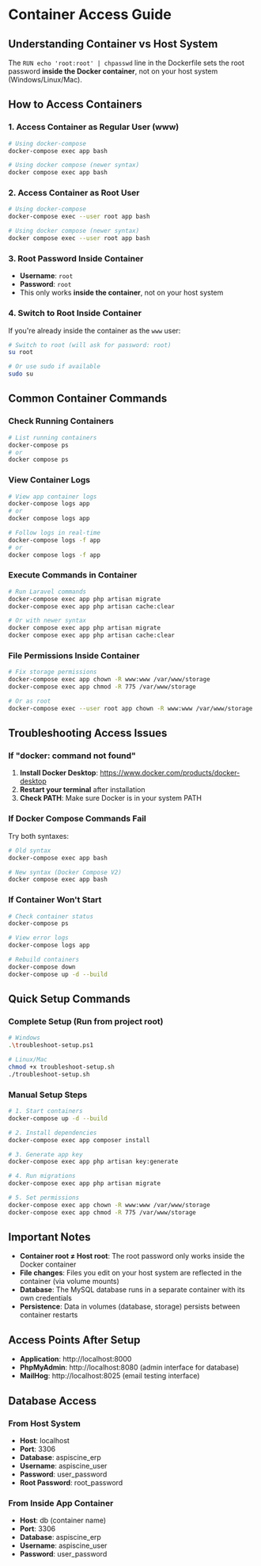 # Container Access Guide

## Understanding Container vs Host System

The `RUN echo 'root:root' | chpasswd` line in the Dockerfile sets the root password **inside the Docker container**, not on your host system (Windows/Linux/Mac).

## How to Access Containers

### 1. Access Container as Regular User (www)
```bash
# Using docker-compose
docker-compose exec app bash

# Using docker compose (newer syntax)
docker compose exec app bash
```

### 2. Access Container as Root User
```bash
# Using docker-compose
docker-compose exec --user root app bash

# Using docker compose (newer syntax)
docker compose exec --user root app bash
```

### 3. Root Password Inside Container
- **Username**: `root`
- **Password**: `root`
- This only works **inside the container**, not on your host system

### 4. Switch to Root Inside Container
If you're already inside the container as the `www` user:
```bash
# Switch to root (will ask for password: root)
su root

# Or use sudo if available
sudo su
```

## Common Container Commands

### Check Running Containers
```bash
# List running containers
docker-compose ps
# or
docker compose ps
```

### View Container Logs
```bash
# View app container logs
docker-compose logs app
# or
docker compose logs app

# Follow logs in real-time
docker-compose logs -f app
# or
docker compose logs -f app
```

### Execute Commands in Container
```bash
# Run Laravel commands
docker-compose exec app php artisan migrate
docker-compose exec app php artisan cache:clear

# Or with newer syntax
docker compose exec app php artisan migrate
docker compose exec app php artisan cache:clear
```

### File Permissions Inside Container
```bash
# Fix storage permissions
docker-compose exec app chown -R www:www /var/www/storage
docker-compose exec app chmod -R 775 /var/www/storage

# Or as root
docker-compose exec --user root app chown -R www:www /var/www/storage
```

## Troubleshooting Access Issues

### If "docker: command not found"
1. **Install Docker Desktop**: https://www.docker.com/products/docker-desktop
2. **Restart your terminal** after installation
3. **Check PATH**: Make sure Docker is in your system PATH

### If Docker Compose Commands Fail
Try both syntaxes:
```bash
# Old syntax
docker-compose exec app bash

# New syntax (Docker Compose V2)
docker compose exec app bash
```

### If Container Won't Start
```bash
# Check container status
docker-compose ps

# View error logs
docker-compose logs app

# Rebuild containers
docker-compose down
docker-compose up -d --build
```

## Quick Setup Commands

### Complete Setup (Run from project root)
```bash
# Windows
.\troubleshoot-setup.ps1

# Linux/Mac
chmod +x troubleshoot-setup.sh
./troubleshoot-setup.sh
```

### Manual Setup Steps
```bash
# 1. Start containers
docker-compose up -d --build

# 2. Install dependencies
docker-compose exec app composer install

# 3. Generate app key
docker-compose exec app php artisan key:generate

# 4. Run migrations
docker-compose exec app php artisan migrate

# 5. Set permissions
docker-compose exec app chown -R www:www /var/www/storage
docker-compose exec app chmod -R 775 /var/www/storage
```

## Important Notes

- **Container root ≠ Host root**: The root password only works inside the Docker container
- **File changes**: Files you edit on your host system are reflected in the container (via volume mounts)
- **Database**: The MySQL database runs in a separate container with its own credentials
- **Persistence**: Data in volumes (database, storage) persists between container restarts

## Access Points After Setup

- **Application**: http://localhost:8000
- **PhpMyAdmin**: http://localhost:8080 (admin interface for database)
- **MailHog**: http://localhost:8025 (email testing interface)

## Database Access

### From Host System
- **Host**: localhost
- **Port**: 3306
- **Database**: aspiscine_erp
- **Username**: aspiscine_user
- **Password**: user_password
- **Root Password**: root_password

### From Inside App Container
- **Host**: db (container name)
- **Port**: 3306
- **Database**: aspiscine_erp
- **Username**: aspiscine_user
- **Password**: user_password
